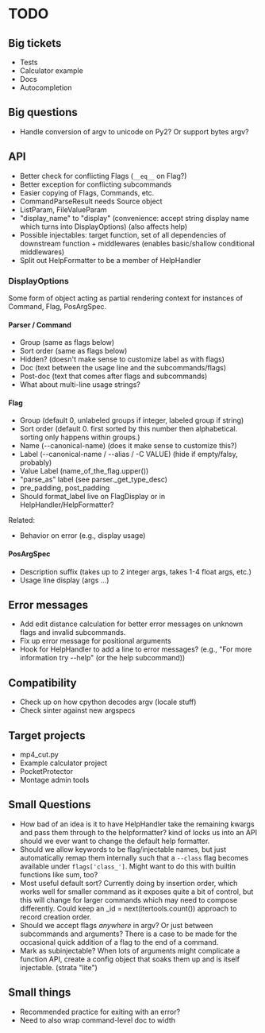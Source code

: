 # TODO

## Big tickets

* Tests
* Calculator example
* Docs
* Autocompletion

## Big questions

* Handle conversion of argv to unicode on Py2? Or support bytes argv?

## API

* Better check for conflicting Flags (`__eq__` on Flag?)
* Better exception for conflicting subcommands
* Easier copying of Flags, Commands, etc.
* CommandParseResult needs Source object
* ListParam, FileValueParam
* "display_name" to "display" (convenience: accept string display name
  which turns into DisplayOptions) (also affects help)
* Possible injectables: target function, set of all dependencies of
  downstream function + middlewares (enables basic/shallow conditional
  middlewares)
* Split out HelpFormatter to be a member of HelpHandler

### DisplayOptions

Some form of object acting as partial rendering context for instances
of Command, Flag, PosArgSpec.

#### Parser / Command

* Group (same as flags below)
* Sort order (same as flags below)
* Hidden? (doesn't make sense to customize label as with flags)
* Doc (text between the usage line and the subcommands/flags)
* Post-doc (text that comes after flags and subcommands)
* What about multi-line usage strings?

#### Flag

* Group (default 0, unlabeled groups if integer, labeled group if string)
* Sort order (default 0. first sorted by this number then
  alphabetical. sorting only happens within groups.)
* Name (--canonical-name) (does it make sense to customize this?)
* Label (--canonical-name / --alias / -C VALUE) (hide if empty/falsy, probably)
* Value Label (name_of_the_flag.upper())
* "parse_as" label (see parser._get_type_desc)
* pre_padding, post_padding
* Should format_label live on FlagDisplay or in HelpHandler/HelpFormatter?

Related:

* Behavior on error (e.g., display usage)

#### PosArgSpec

* Description suffix (takes up to 2 integer args, takes 1-4 float args, etc.)
* Usage line display (args ...)

## Error messages

* Add edit distance calculation for better error messages on unknown
  flags and invalid subcommands.
* Fix up error message for positional arguments
* Hook for HelpHandler to add a line to error messages? (e.g., "For
  more information try --help" (or the help subcommand))

## Compatibility

* Check up on how cpython decodes argv (locale stuff)
* Check sinter against new argspecs

## Target projects

* mp4_cut.py
* Example calculator project
* PocketProtector
* Montage admin tools

## Small Questions

* How bad of an idea is it to have HelpHandler take the remaining
  kwargs and pass them through to the helpformatter? kind of locks us
  into an API should we ever want to change the default help
  formatter.
* Should we allow keywords to be flag/injectable names, but just
  automatically remap them internally such that a `--class` flag
  becomes available under `flags['class_']`. Might want to do this
  with builtin functions like sum, too?
* Most useful default sort? Currently doing by insertion order, which
  works well for smaller command as it exposes quite a bit of control,
  but this will change for larger commands which may need to compose
  differently. Could keep an _id = next(itertools.count()) approach to
  record creation order.
* Should we accept flags _anywhere_ in argv? Or just between
  subcommands and arguments? There is a case to be made for the
  occasional quick addition of a flag to the end of a command.
* Mark as subinjectable? When lots of arguments might complicate a
  function API, create a config object that soaks them up and is
  itself injectable. (strata "lite")

## Small things

* Recommended practice for exiting with an error?
* Need to also wrap command-level doc to width
